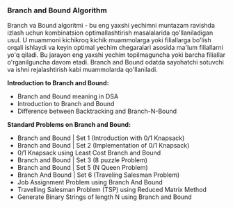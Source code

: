 ### Branch and Bound Algorithm

Branch va Bound algoritmi - bu eng yaxshi yechimni muntazam ravishda izlash uchun kombinatsion optimallashtirish masalalarida qo'llaniladigan usul. U muammoni kichikroq kichik muammolarga yoki filiallarga bo'lish orqali ishlaydi va keyin optimal yechim chegaralari asosida ma'lum filiallarni yo'q qiladi. Bu jarayon eng yaxshi yechim topilmaguncha yoki barcha filiallar o'rganilguncha davom etadi. Branch and Bound odatda sayohatchi sotuvchi va ishni rejalashtirish kabi muammolarda qo'llaniladi.

**Introduction to Branch and Bound:**

- Branch and Bound meaning in DSA
- Introduction to Branch and Bound
- Difference between Backtracking and Branch-N-Bound

**Standard Problems on Branch and Bound:**

- Branch and Bound | Set 1 (Introduction with 0/1 Knapsack)
- Branch and Bound | Set 2 (Implementation of 0/1 Knapsack)
- 0/1 Knapsack using Least Cost Branch and Bound
- Branch and Bound | Set 3 (8 puzzle Problem)
- Branch and Bound | Set 5 (N Queen Problem)
- Branch And Bound | Set 6 (Traveling Salesman Problem)
- Job Assignment Problem using Branch And Bound
- Travelling Salesman Problem (TSP) using Reduced Matrix Method
- Generate Binary Strings of length N using Branch and Bound
